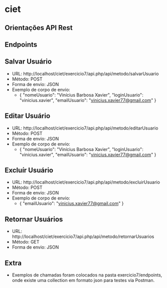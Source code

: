 # ciet
## Orientações API Rest

## Endpoints

## Salvar Usuário
 - URL: http://localhost/ciet/exercicio7/api.php/api/metodo/salvarUsuario
 - Método: POST
 - Forma de envio: JSON
 - Exemplo de corpo de envio:
    - {
    "nomeUsuario": "Vinícius Barbosa Xavier",
    "loginUsuario": "vinicius.xavier",
    "emailUsuario": "vinicius.xavier77@gmail.com"
     }
     
 ## Editar Usuário
 - URL: http://localhost/ciet/exercicio7/api.php/api/metodo/editarUsuario
 - Método: POST
 - Forma de envio: JSON
 - Exemplo de corpo de envio:
    - {
    "nomeUsuario": "Vinícius Barbosa Xavier",
    "loginUsuario": "vinicius.xavier",
    "emailUsuario": "vinicius.xavier77@gmail.com"
     }
     
  ## Excluír Usuário
 - URL: http://localhost/ciet/exercicio7/api.php/api/metodo/excluirUsuario
 - Método: POST
 - Forma de envio: JSON
 - Exemplo de corpo de envio:
    - {
    "emailUsuario": "vinicius.xavier77@gmail.com"
     }
     
  ## Retornar Usuários
 - URL: http://localhost/ciet/exercicio7/api.php/api/metodo/retornarUsuarios
 - Método: GET
 - Forma de envio: JSON
 
 ## Extra
 - Exemplos de chamadas foram colocados na pasta exercicio7/endpoints, onde existe uma collection em formato json para testes via Postman.
